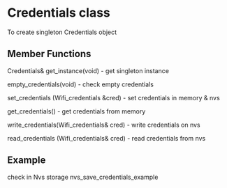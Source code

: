 # Credentials class
To create singleton Credentials object

## Member Functions
Credentials& get_instance(void) - get singleton instance

empty_credentials(void) - check empty credentials

set_credentials (Wifi_credentials &cred) - set credentials in memory & nvs

get_credentials() - get credentials from memory

write_credentials(Wifi_credentials& cred) - write credentials on nvs

read_credentials (Wifi_credentials& cred) - read credentials from nvs

## Example
check in Nvs storage nvs_save_credentials_example
 





